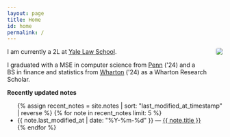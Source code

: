```yaml
---
layout: page
title: Home
id: home
permalink: /
---
```

<img src="{{ site.baseurl }}/assets/profile1.jpg" style="float: right; max-width: 250px; max-height: 300px; width: auto; height: auto; object-fit: contain; border-radius: 4px; margin-bottom: 2em; margin-left: 2em;">

I am currently a 2L at [Yale Law School](https://law.yale.edu/). 

I graduated with a MSE in computer science from [Penn](https://www.upenn.edu/) ('24) and a BS in finance and statistics from [Wharton](https://www.wharton.upenn.edu/) ('24) as a Wharton Research Scholar. 

<strong>Recently updated notes</strong>

<ul>
  {% assign recent_notes = site.notes | sort: "last_modified_at_timestamp" | reverse %}
  {% for note in recent_notes limit: 5 %}
    <li>
      {{ note.last_modified_at | date: "%Y-%m-%d" }} — <a class="internal-link" href="{{ site.baseurl }}{{ note.url }}">{{ note.title }}</a>
    </li>
  {% endfor %}
</ul>

<style>
  .wrapper {
    max-width: 46em;
  }
</style>

